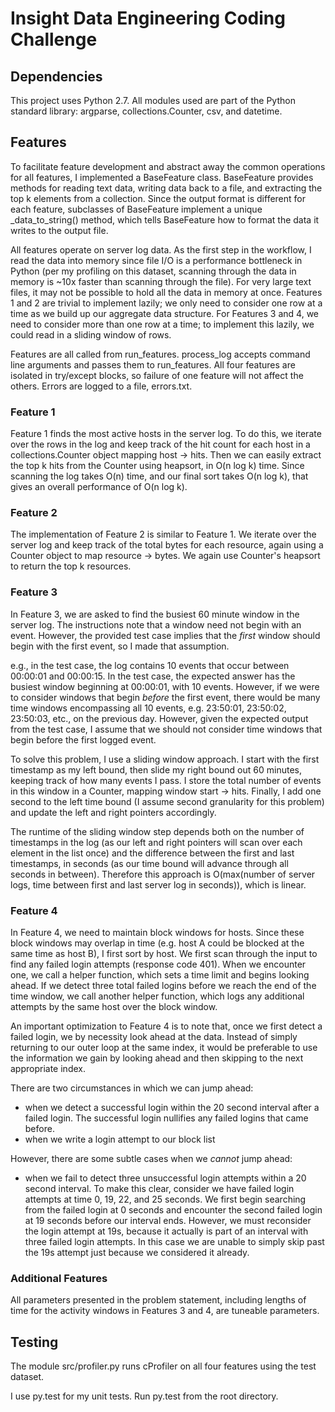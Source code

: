 # Insight Data Engineering Coding Challenge

## Dependencies

This project uses Python 2.7. All modules used are part of the Python standard library: argparse, collections.Counter, csv, and datetime.

## Features

To facilitate feature development and abstract away the common operations for all features, I implemented a BaseFeature class. BaseFeature provides methods for reading text data, writing data back to a file, and extracting the top k elements from a collection. Since the output format is different for each feature, subclasses of BaseFeature implement a unique _data_to_string() method, which tells BaseFeature how to format the data it writes to the output file.

All features operate on server log data. As the first step in the workflow, I read the data into memory since file I/O is a performance bottleneck in Python (per my profiling on this dataset, scanning through the data in memory is ~10x faster than scanning through the file). For very large text files, it may not be possible to hold all the data in memory at once. Features 1 and 2 are trivial to implement lazily; we only need to consider one row at a time as we build up our aggregate data structure. For Features 3 and 4, we need to consider more than one row at a time; to implement this lazily, we could read in a sliding window of rows.

Features are all called from run_features. process_log accepts command line arguments and passes them to run_features. All four features are isolated in try/except blocks, so failure of one feature will not affect the others. Errors are logged to a file, errors.txt.

### Feature 1

Feature 1 finds the most active hosts in the server log. To do this, we iterate over the rows in the log and keep track of the hit count for each host in a collections.Counter object mapping host -> hits. Then we can easily extract the top k hits from the Counter using heapsort, in O(n log k) time. Since scanning the log takes O(n) time, and our final sort takes O(n log k), that gives an overall performance of O(n log k).

### Feature 2

The implementation of Feature 2 is similar to Feature 1. We iterate over the server log and keep track of the total bytes for each resource, again using a Counter object to map resource -> bytes. We again use Counter's heapsort to return the top k resources.

### Feature 3

In Feature 3, we are asked to find the busiest 60 minute window in the server log. The instructions note that a window need not begin with an event. However, the provided test case implies that the *first* window should begin with the first event, so I made that assumption.

e.g., in the test case, the log contains 10 events that occur between 00:00:01 and 00:00:15. In the test case, the expected answer has the busiest window beginning at 00:00:01, with 10 events. However, if we were to consider windows that begin *before* the first event, there would be many time windows encompassing all 10 events, e.g. 23:50:01, 23:50:02, 23:50:03, etc., on the previous day. However, given the expected output from the test case, I assume that we should not consider time windows that begin before the first logged event.

To solve this problem, I use a sliding window approach. I start with the first timestamp as my left bound, then slide my right bound out 60 minutes, keeping track of how many events I pass. I store the total number of events in this window in a Counter, mapping window start -> hits. Finally, I add one second to the left time bound (I assume second granularity for this problem) and update the left and right pointers accordingly.

The runtime of the sliding window step depends both on the number of timestamps in the log (as our left and right pointers will scan over each element in the list once) and the difference between the first and last timestamps, in seconds (as our time bound will advance through all seconds in between). Therefore this approach is O(max(number of server logs, time between first and last server log in seconds)), which is linear.

### Feature 4

In Feature 4, we need to maintain block windows for hosts. Since these block windows may overlap in time (e.g. host A could be blocked at the same time as host B), I first sort by host. We first scan through the input to find any failed login attempts (response code 401). When we encounter one, we call a helper function, which sets a time limit and begins looking ahead. If we detect three total failed logins before we reach the end of the time window, we call another helper function, which logs any additional attempts by the same host over the block window.

An important optimization to Feature 4 is to note that, once we first detect a failed login, we by necessity look ahead at the data. Instead of simply returning to our outer loop at the same index, it would be preferable to use the information we gain by looking ahead and then skipping to the next appropriate index.

There are two circumstances in which we can jump ahead:
- when we detect a successful login within the 20 second interval after a failed login. The successful login nullifies any failed logins that came before.
- when we write a login attempt to our block list

However, there are some subtle cases when we *cannot* jump ahead:
- when we fail to detect three unsuccessful login attempts within a 20 second interval. To make this clear, consider we have failed login attempts at time 0, 19, 22, and 25 seconds. We first begin searching from the failed login at 0 seconds and encounter the second failed login at 19 seconds before our interval ends. However, we must reconsider the login attempt at 19s, because it actually is part of an interval with three failed login attempts. In this case we are unable to simply skip past the 19s attempt just because we considered it already.

### Additional Features

All parameters presented in the problem statement, including lengths of time for the activity windows in Features 3 and 4, are tuneable parameters. 

## Testing

The module src/profiler.py runs cProfiler on all four features using the test dataset.

I use py.test for my unit tests. Run py.test from the root directory.
